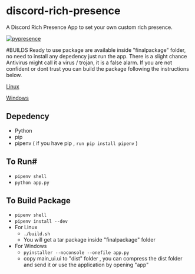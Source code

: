 # discord-rich-presence
A Discord Rich Presence App to set your own custom rich presence.

[![pypresence](https://img.shields.io/badge/using-pypresence-00bb88.svg?style=for-the-badge&logo=discord&logoWidth=20)](https://github.com/qwertyquerty/pypresence)

#BUILDS
Ready to use package are available inside "finalpackage" folder, no need to install any depedency just run the app. There is a slight chance Antivirus might call it a virus / trojan, it is a false alarm. If you are not confident or dont trust you can build the package following the instructions below.

[Linux](https://github.com/virusz4274/discord-rich-presence/releases)

[Windows](https://github.com/virusz4274/discord-rich-presence/releases)




## Depedency
* Python
* pip
* pipenv ( if you have pip , ```run pip install pipenv``` )

## To Run#
* ```pipenv shell```
* ```python app.py```

## To Build Package
* ```pipenv shell```
* ```pipenv install --dev```
*  For Linux 
    * ```./build.sh```
    * You will get a tar package inside "finalpackage" folder
*  For Windows 
    * ```pyinstaller --noconsole --onefile app.py```
    * copy main_ui.ui to "dist" folder , you can compress  the dist folder and send it or use the application by opening "app"
